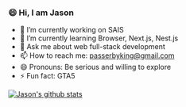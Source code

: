 ### 😄 Hi, I am Jason

<!--
**JosonKing/JosonKing** is a ✨ _special_ ✨ repository because its `README.md` (this file) appears on your GitHub profile.
-->


- 🔭 I’m currently working on SAIS
- 🌱 I’m currently learning Browser, Next.js, Nest.js
- 💬 Ask me about web full-stack development
- 📫 How to reach me: passerbyking@gmail.com
- 😄 Pronouns: Be serious and willing to explore
- ⚡ Fun fact: GTA5

[![Jason's github stats](https://github-readme-stats.vercel.app/api?username=JasonKing5&show_icons=true&theme=dracula)](https://github.com/anuraghazra/github-readme-stats)
